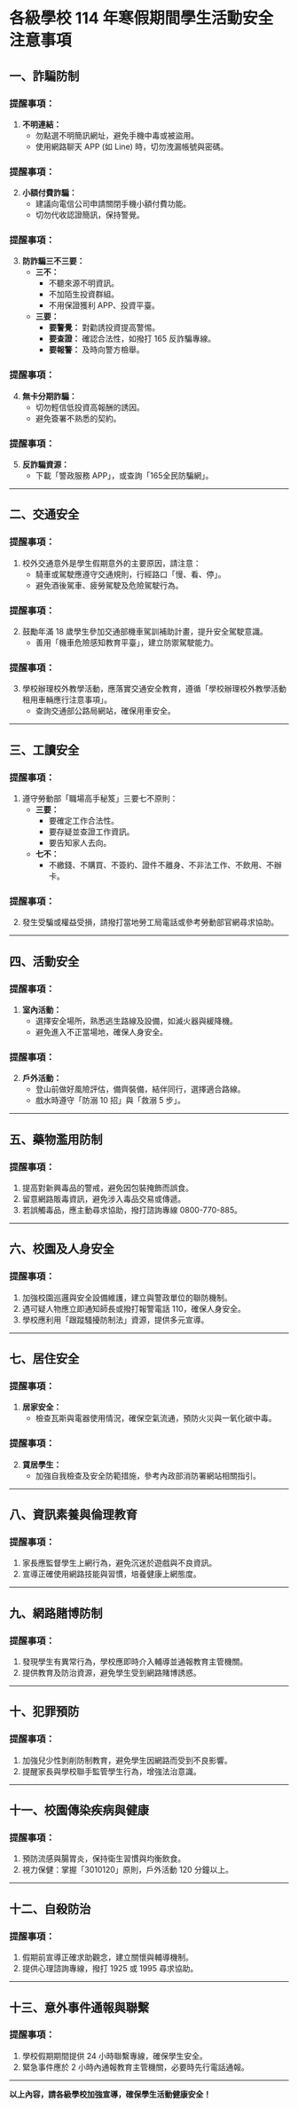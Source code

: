 # 各級學校 114 年寒假期間學生活動安全注意事項

## 一、詐騙防制
### **提醒事項：**
1. **不明連結：**  
   - 勿點選不明簡訊網址，避免手機中毒或被盜用。  
   - 使用網路聊天 APP (如 Line) 時，切勿洩漏帳號與密碼。

### **提醒事項：**
2. **小額付費詐騙：**  
   - 建議向電信公司申請關閉手機小額付費功能。  
   - 切勿代收認證簡訊，保持警覺。

### **提醒事項：**
3. **防詐騙三不三要：**  
   - **三不：**  
     - 不聽來源不明資訊。  
     - 不加陌生投資群組。  
     - 不用保證獲利 APP、投資平臺。  
   - **三要：**  
     - **要警覺：** 對勸誘投資提高警惕。  
     - **要查證：** 確認合法性，如撥打 165 反詐騙專線。  
     - **要報警：** 及時向警方檢舉。

### **提醒事項：**
4. **無卡分期詐騙：**  
   - 切勿輕信低投資高報酬的誘因。  
   - 避免簽署不熟悉的契約。

### **提醒事項：**
5. **反詐騙資源：**  
   - 下載「警政服務 APP」，或查詢「165全民防騙網」。

---

## 二、交通安全
### **提醒事項：**
1. 校外交通意外是學生假期意外的主要原因，請注意：  
   - 騎車或駕駛應遵守交通規則，行經路口「慢、看、停」。  
   - 避免酒後駕車、疲勞駕駛及危險駕駛行為。

### **提醒事項：**
2. 鼓勵年滿 18 歲學生參加交通部機車駕訓補助計畫，提升安全駕駛意識。  
   - 善用「機車危險感知教育平臺」，建立防禦駕駛能力。

### **提醒事項：**
3. 學校辦理校外教學活動，應落實交通安全教育，遵循「學校辦理校外教學活動租用車輛應行注意事項」。  
   - 查詢交通部公路局網站，確保用車安全。

---

## 三、工讀安全
### **提醒事項：**
1. 遵守勞動部「職場高手秘笈」三要七不原則：  
   - **三要：**  
     - 要確定工作合法性。  
     - 要存疑並查證工作資訊。  
     - 要告知家人去向。  
   - **七不：**  
     - 不繳錢、不購買、不簽約、證件不離身、不非法工作、不飲用、不辦卡。

### **提醒事項：**
2. 發生受騙或權益受損，請撥打當地勞工局電話或參考勞動部官網尋求協助。

---

## 四、活動安全
### **提醒事項：**
1. **室內活動：**  
   - 選擇安全場所，熟悉逃生路線及設備，如滅火器與緩降機。  
   - 避免進入不正當場地，確保人身安全。

### **提醒事項：**
2. **戶外活動：**  
   - 登山前做好風險評估，備齊裝備，結伴同行，選擇適合路線。  
   - 戲水時遵守「防溺 10 招」與「救溺 5 步」。

---

## 五、藥物濫用防制
### **提醒事項：**
1. 提高對新興毒品的警戒，避免因包裝掩飾而誤食。  
2. 留意網路販毒資訊，避免涉入毒品交易或傳遞。  
3. 若誤觸毒品，應主動尋求協助，撥打諮詢專線 0800-770-885。

---

## 六、校園及人身安全
### **提醒事項：**
1. 加強校園巡邏與安全設備維護，建立與警政單位的聯防機制。  
2. 遇可疑人物應立即通知師長或撥打報警電話 110，確保人身安全。  
3. 學校應利用「跟蹤騷擾防制法」資源，提供多元宣導。

---

## 七、居住安全
### **提醒事項：**
1. **居家安全：**  
   - 檢查瓦斯與電器使用情況，確保空氣流通，預防火災與一氧化碳中毒。

### **提醒事項：**
2. **賃居學生：**  
   - 加強自我檢查及安全防範措施，參考內政部消防署網站相關指引。

---

## 八、資訊素養與倫理教育
### **提醒事項：**
1. 家長應監督學生上網行為，避免沉迷於遊戲與不良資訊。  
2. 宣導正確使用網路技能與習慣，培養健康上網態度。

---

## 九、網路賭博防制
### **提醒事項：**
1. 發現學生有異常行為，學校應即時介入輔導並通報教育主管機關。  
2. 提供教育及防治資源，避免學生受到網路賭博誘惑。

---

## 十、犯罪預防
### **提醒事項：**
1. 加強兒少性剝削防制教育，避免學生因網路而受到不良影響。  
2. 提醒家長與學校聯手監管學生行為，增強法治意識。

---

## 十一、校園傳染疾病與健康
### **提醒事項：**
1. 預防流感與腸胃炎，保持衛生習慣與均衡飲食。  
2. 視力保健：掌握「3010120」原則，戶外活動 120 分鐘以上。

---

## 十二、自殺防治
### **提醒事項：**
1. 假期前宣導正確求助觀念，建立關懷與輔導機制。  
2. 提供心理諮詢專線，撥打 1925 或 1995 尋求協助。

---

## 十三、意外事件通報與聯繫
### **提醒事項：**
1. 學校假期期間提供 24 小時聯繫專線，確保學生安全。  
2. 緊急事件應於 2 小時內通報教育主管機關，必要時先行電話通報。

---
**以上內容，請各級學校加強宣導，確保學生活動健康安全！**
